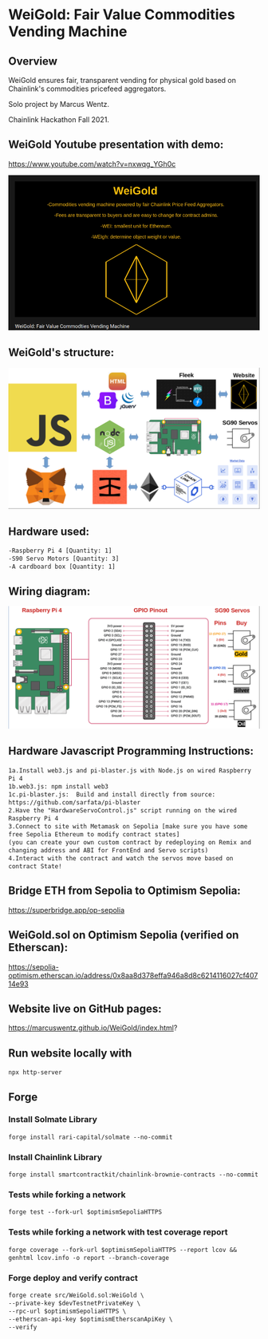# WeiGold: Fair Value Commodities Vending Machine

## Overview

WeiGold ensures fair, transparent vending for physical gold
based on Chainlink's commodities pricefeed aggregators.

Solo project by Marcus Wentz.

Chainlink Hackathon Fall 2021.

## WeiGold Youtube presentation with demo:

https://www.youtube.com/watch?v=nxwqg_YGh0c

[![Watch the video](https://github.com/MarcusWentz/WeiGold/blob/main/Images/VIDEO.png)](https://www.youtube.com/watch?v=nxwqg_YGh0c)

## WeiGold's structure:
<img src="https://github.com/MarcusWentz/WeiGold/blob/main/Images/Overview_Structure.png" alt="Overview_Structure"/>

## Hardware used:
```
-Raspberry Pi 4 [Quantity: 1]
-S90 Servo Motors [Quantity: 3]
-A cardboard box [Quantity: 1]
```
## Wiring diagram:
<img src="https://github.com/MarcusWentz/WeiGold/blob/main/Images/Wiring.png" alt="Wiring"/>

## Hardware Javascript Programming Instructions:
```
1a.Install web3.js and pi-blaster.js with Node.js on wired Raspberry Pi 4
1b.web3.js: npm install web3
1c.pi-blaster.js:  Build and install directly from source: https://github.com/sarfata/pi-blaster 
2.Have the "HardwareServoControl.js" script running on the wired Raspberry Pi 4
3.Connect to site with Metamask on Sepolia [make sure you have some free Sepolia Ethereum to modify contract states]
(you can create your own custom contract by redeploying on Remix and changing address and ABI for FrontEnd and Servo scripts)
4.Interact with the contract and watch the servos move based on contract State!
```
## Bridge ETH from Sepolia to Optimism Sepolia:

https://superbridge.app/op-sepolia

## WeiGold.sol on Optimism Sepolia (verified on Etherscan):

https://sepolia-optimism.etherscan.io/address/0x8aa8d378effa946a8d8c6214116027cf40714e93

## Website live on GitHub pages:

https://marcuswentz.github.io/WeiGold/index.html? 

## Run website locally with 
```
npx http-server
```
## Forge
### Install Solmate Library
```
forge install rari-capital/solmate --no-commit
```
### Install Chainlink Library
```
forge install smartcontractkit/chainlink-brownie-contracts --no-commit
```
### Tests while forking a network
```
forge test --fork-url $optimismSepoliaHTTPS
```
### Tests while forking a network with test coverage report
```
forge coverage --fork-url $optimismSepoliaHTTPS --report lcov && genhtml lcov.info -o report --branch-coverage
```
### Forge deploy and verify contract
```
forge create src/WeiGold.sol:WeiGold \
--private-key $devTestnetPrivateKey \
--rpc-url $optimismSepoliaHTTPS \
--etherscan-api-key $optimismEtherscanApiKey \
--verify 
```
